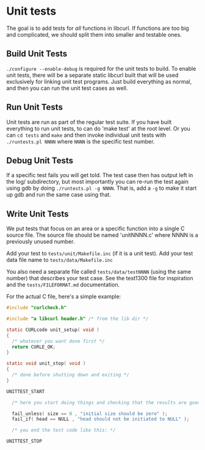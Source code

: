 <!--
Copyright (C) 1998 - 2022 Daniel Stenberg, <daniel@haxx.se>, et al.

SPDX-License-Identifier: curl
-->

# Unit tests

The goal is to add tests for *all* functions in libcurl. If functions are too
big and complicated, we should split them into smaller and testable ones.

## Build Unit Tests

`./configure --enable-debug` is required for the unit tests to build. To
enable unit tests, there will be a separate static libcurl built that will be
used exclusively for linking unit test programs. Just build everything as
normal, and then you can run the unit test cases as well.

## Run Unit Tests

Unit tests are run as part of the regular test suite. If you have built
everything to run unit tests, to can do 'make test' at the root level. Or you
can `cd tests` and `make` and then invoke individual unit tests with
`./runtests.pl NNNN` where `NNNN` is the specific test number.

## Debug Unit Tests

If a specific test fails you will get told. The test case then has output left
in the log/ subdirectory, but most importantly you can re-run the test again
using gdb by doing `./runtests.pl -g NNNN`. That is, add a `-g` to make it
start up gdb and run the same case using that.

## Write Unit Tests

We put tests that focus on an area or a specific function into a single C
source file. The source file should be named 'unitNNNN.c' where NNNN is a
previously unused number.

Add your test to `tests/unit/Makefile.inc` (if it is a unit test). Add your
test data file name to `tests/data/Makefile.inc`

You also need a separate file called `tests/data/testNNNN` (using the same
number) that describes your test case. See the test1300 file for inspiration
and the `tests/FILEFORMAT.md` documentation.

For the actual C file, here's a simple example:
~~~c
#include "curlcheck.h"

#include "a libcurl header.h" /* from the lib dir */

static CURLcode unit_setup( void )
{
  /* whatever you want done first */
  return CURLE_OK;
}

static void unit_stop( void )
{
  /* done before shutting down and exiting */
}

UNITTEST_START

  /* here you start doing things and checking that the results are good */

  fail_unless( size == 0 , "initial size should be zero" );
  fail_if( head == NULL , "head should not be initiated to NULL" );

  /* you end the test code like this: */

UNITTEST_STOP
